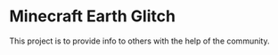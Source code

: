 Minecraft Earth Glitch
======================

This project is to provide info to others with the help of the community.
